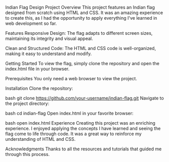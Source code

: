 Indian Flag Design
Project Overview
This project features an Indian flag designed from scratch using HTML and CSS. It was an amazing experience to create this, as I had the opportunity to apply everything I've learned in web development so far.

Features
Responsive Design: The flag adapts to different screen sizes, maintaining its integrity and visual appeal.

Clean and Structured Code: The HTML and CSS code is well-organized, making it easy to understand and modify.

Getting Started
To view the flag, simply clone the repository and open the index.html file in your browser.

Prerequisites
You only need a web browser to view the project.

Installation
Clone the repository:

bash
git clone https://github.com/your-username/indian-flag.git
Navigate to the project directory:

bash
cd indian-flag
Open index.html in your favorite browser:

bash
open index.html
Experience
Creating this project was an enriching experience. I enjoyed applying the concepts I have learned and seeing the flag come to life through code. It was a great way to reinforce my understanding of HTML and CSS.

Acknowledgments
Thanks to all the resources and tutorials that guided me through this process.
